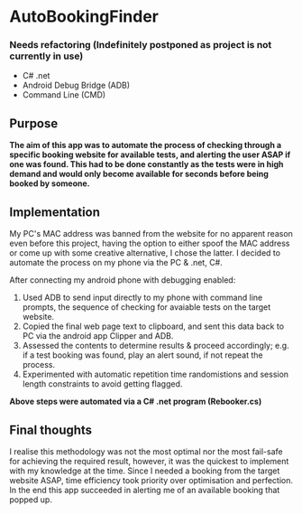 # AutoBookingFinder
### Needs refactoring (Indefinitely postponed as project is not currently in use)
* C# .net
* Android Debug Bridge (ADB)
* Command Line (CMD)

## Purpose
**The aim of this app was to automate the process of checking through a specific booking website for available tests, and alerting the user ASAP if one was found.
This had to be done constantly as the tests were in high demand and would only become available for seconds before being booked by someone.**

## Implementation
My PC's MAC address was banned from the website for no apparent reason even before this project, having the option to either spoof the MAC address or come up 
with some creative alternative, I chose the latter. I decided to automate the process on my phone via the PC & .net, C#.

After connecting my android phone with debugging enabled:
1. Used ADB to send input directly to my phone with command line prompts, the sequence of checking for avaiable tests on the target website.
2. Copied the final web page text to clipboard, and sent this data back to PC via the android app Clipper and ADB.
3. Assessed the contents to determine results & proceed accordingly; e.g. if a test booking was found, play an alert sound, if not repeat the process.
4. Experimented with automatic repetition time randomistions and session length constraints to avoid getting flagged.

**Above steps were automated via a C# .net program (Rebooker.cs)**

## Final thoughts
I realise this methodology was not the most optimal nor the most fail-safe for achieving the required result, however,
it was the quickest to implement with my knowledge at the time. Since I needed a booking from the target website ASAP, 
time efficiency took priority over optimisation and perfection. In the end this app succeeded in alerting me of an available booking that popped up.


